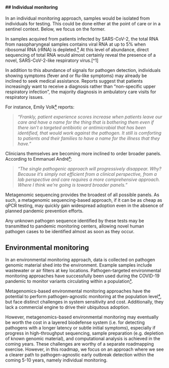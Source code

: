 #### ## Individual monitoring 

In an individual monitoring approach, samples would be isolated from individuals for testing. This could be done either at the point of care or in a sentinel context. Below, we focus on the former.

In samples acquired from patients infected by SARS-CoV-2, the total RNA from nasopharyngeal samples contains viral RNA at up to 5% when ribosomal RNA (rRNA) is depleted.[⁵](https://www.zotero.org/google-docs/?OU3DwX) At this level of abundance, direct sequencing of total RNA would almost certainly reveal the presence of a novel, SARS-CoV-2-like respiratory virus.[^1]

In addition to this abundance of signals for pathogen detection, individuals showing symptoms (fever and or flu-like symptoms) may already be inclined to seek medical assistance. Reports suggest that patients increasingly want to receive a diagnosis rather than “non-specific upper respiratory infection”, the majority diagnosis in ambulatory care visits for respiratory issues.

For instance, Emily Volk[⁶](https://www.zotero.org/google-docs/?qDxcPN) reports:

> *“Frankly, patient experience scores increase when patients leave our care and have a name for the thing that is bothering them even if there isn’t a targeted antibiotic or antimicrobial that has been identified, that would work against the pathogen. It still is comforting to patients and their families to have a name for the illness that they have.”*

Clinicians themselves are becoming more inclined to order broader panels. According to Emmanuel André[⁶](https://www.zotero.org/google-docs/?DXh03H):

> *“The single pathogenic approach will progressively disappear. Why? Because it’s simply not efficient from a clinical perspective, from a lab perspective and care requires a more comprehensive approach. Where I think we’re going is toward broader panels.”*

Metagenomic sequencing provides the broadest of all possible panels. As such, a metagenomic sequencing-based approach, if it can be as cheap as qPCR testing, may quickly gain widespread adoption even in the absence of planned pandemic prevention efforts.

Any unknown pathogen sequence identified by these tests may be transmitted to pandemic monitoring centers, allowing novel human pathogen cases to be identified almost as soon as they occur.

## Environmental monitoring 

In an environmental monitoring approach, data is collected on pathogen genomic material shed into the environment. Example samples include wastewater or air filters at key locations. Pathogen-targeted environmental monitoring approaches have successfully been used during the COVID-19 pandemic to monitor variants circulating within a population[³](https://www.zotero.org/google-docs/?WbaZB1).

Metagenomics-based environmental monitoring approaches have the potential to perform pathogen-agnostic monitoring at the population level[⁴](https://www.zotero.org/google-docs/?ivdYrO), but face distinct challenges in system sensitivity and cost. Additionally, they lack a commercial engine to drive their ubiquitous adoption.

However, metagenomics-based environmental monitoring may eventually be worth the cost in a layered biodefense system (i.e. for detecting pathogens with a longer latency or subtle initial symptoms), especially if progress in high-throughput sequencing, sample preparation (e.g. depletion of known genomic material), and computational analysis is achieved in the coming years. These challenges are worthy of a separate roadmapping exercise. However, in this roadmap, we focus on an approach where we see a clearer path to pathogen-agnostic early outbreak detection within the coming 5-10 years, namely individual monitoring.